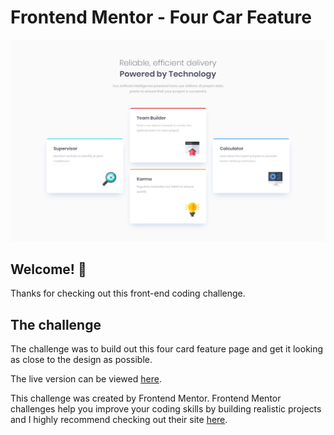 # Frontend Mentor - Four Car Feature

![Design preview for the four card feature coding challenge](./design/desktop-design.jpg)

## Welcome! 👋

Thanks for checking out this front-end coding challenge.

## The challenge

The challenge was to build out this four card feature page and get it looking as close to the design as possible.

The live version can be viewed [here](https://davelilleystone.github.io/fem-four-card-feature-section).

This challenge was created by Frontend Mentor. Frontend Mentor challenges help you improve your coding skills by building realistic projects and I highly recommend checking out their site [here](https://www.frontendmentor.io).
